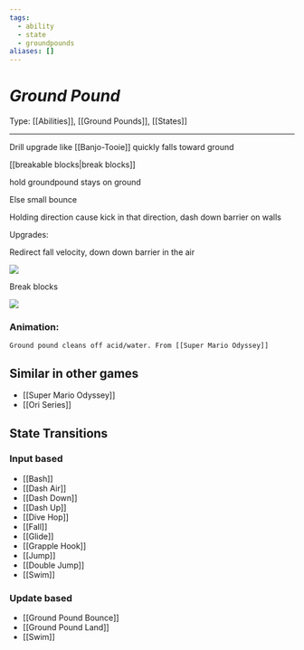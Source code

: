 ```yaml
---
tags:
  - ability
  - state
  - groundpounds
aliases: []
---
```

# _Ground Pound_

Type: [[Abilities]], [[Ground Pounds]], [[States]]

----

Drill upgrade like [[Banjo-Tooie]]
quickly falls toward ground

[[breakable blocks|break blocks]]

hold groundpound stays on ground

Else small bounce

Holding direction cause kick in that direction, dash down barrier on walls

Upgrades:

Redirect fall velocity, down down barrier in the air

![](https://lh7-us.googleusercontent.com/JkiouGFG6UWBRwttU8oZViWibjwf7B6LWbBsk6qPTrVsfyTYHP50tyW9Nn7clgUT1FbotBrw9TW62G43JOorIyhn79qIUAo58f7SpK7AENtCX7xaLwkaof-rPYx91KLp6Ukquuai9_J2pt4qSJzr_wc)

Break blocks

![](https://lh7-us.googleusercontent.com/2DJ-DU18umQRfu3hVDsCjdSu4gVOYFsXGUG1VtV8B9kO872-C6zkalIJqVhwTN7hzkfx1-LpzBOwWDD5MR3tBw31pMQAI0IIQN7IuJ_5NLn3WhyqXTKXy7CxUO8D3hGgHlM0ucvRlU_4yrUiY11c7uA)

### Animation:
	Ground pound cleans off acid/water. From [[Super Mario Odyssey]]

## Similar in other games

* [[Super Mario Odyssey]]
* [[Ori Series]]


## State Transitions

### Input based

* [[Bash]]
* [[Dash Air]]
* [[Dash Down]]
* [[Dash Up]]
* [[Dive Hop]]
* [[Fall]]
* [[Glide]]
* [[Grapple Hook]]
* [[Jump]]
* [[Double Jump]]
* [[Swim]]

### Update based

* [[Ground Pound Bounce]]
* [[Ground Pound Land]]
* [[Swim]]
